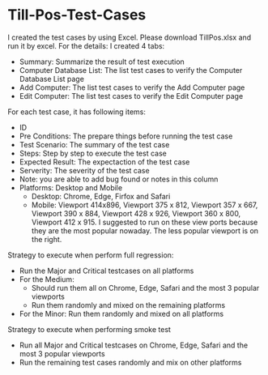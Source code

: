 # Till-Pos-Test-Cases
I created the test cases by using Excel. Please download TillPos.xlsx and run it by excel. 
For the details: I created 4 tabs:
  - Summary: Summarize the result of test execution 
  - Computer Database List: The list test cases to verify the Computer Database List page
  - Add Computer: The list test cases to verify the Add Computer page 
  - Edit Computer: The list test cases to verify the Edit Computer page 
  
 For each test case, it has following items:
  - ID
  - Pre Conditions: The prepare things before running the test case
  - Test Scenario: The summary of the test case 
  - Steps: Step by step to execute the test case 
  - Expected Result: The expectaction of the test case
  - Serverity: The severity of the test case
  - Note: you are able to add bug found or notes in this column
  - Platforms: Desktop and Mobile
    + Desktop: Chrome, Edge, Firfox and Safari
    + Mobile: Viewport 414x896, Viewport 375 x 812, Viewport 357 x 667, Viewport 390 x 884, Viewport 428 x 926, Viewport 360 x 800, Viewport 412 x 915. I suggested to run on these view ports because they are the most popular nowaday. The less popular viewport is on the right. 
    
Strategy to execute when perform full regression:
  - Run the Major and Critical testcases on all platforms 
  - For the Medium:
    + Should run them all on Chrome, Edge, Safari and the most 3 popular viewports 
    + Run them randomly and mixed on the remaining platforms
  - For the Minor: Run them randomly and mixed on all platforms

Strategy to execute when performing smoke test
 - Run all Major and Critical testcases on Chrome, Edge, Safari and the most 3 popular viewports 
 - Run the remaining test cases randomly and mix on other platforms
